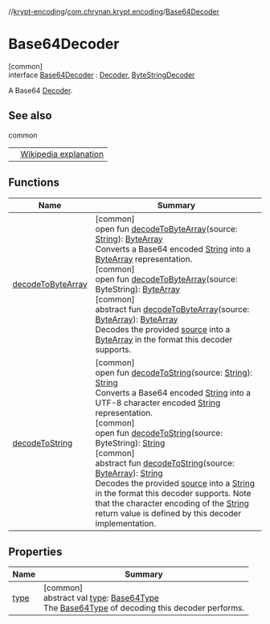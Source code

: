 //[krypt-encoding](../../../index.md)/[com.chrynan.krypt.encoding](../index.md)/[Base64Decoder](index.md)

# Base64Decoder

[common]\
interface [Base64Decoder](index.md) : [Decoder](../-decoder/index.md), [ByteStringDecoder](../-byte-string-decoder/index.md)

A Base64 [Decoder](../-decoder/index.md).

## See also

common

| | |
|---|---|
|  | [Wikipedia explanation](https://en.wikipedia.org/wiki/Base64) |

## Functions

| Name | Summary |
|---|---|
| [decodeToByteArray](decode-to-byte-array.md) | [common]<br>open fun [decodeToByteArray](decode-to-byte-array.md)(source: [String](https://kotlinlang.org/api/latest/jvm/stdlib/kotlin/-string/index.html)): [ByteArray](https://kotlinlang.org/api/latest/jvm/stdlib/kotlin/-byte-array/index.html)<br>Converts a Base64 encoded [String](https://kotlinlang.org/api/latest/jvm/stdlib/kotlin/-string/index.html) into a [ByteArray](https://kotlinlang.org/api/latest/jvm/stdlib/kotlin/-byte-array/index.html) representation.<br>[common]<br>open fun [decodeToByteArray](../-byte-string-decoder/decode-to-byte-array.md)(source: ByteString): [ByteArray](https://kotlinlang.org/api/latest/jvm/stdlib/kotlin/-byte-array/index.html)<br>[common]<br>abstract fun [decodeToByteArray](../-decoder/decode-to-byte-array.md)(source: [ByteArray](https://kotlinlang.org/api/latest/jvm/stdlib/kotlin/-byte-array/index.html)): [ByteArray](https://kotlinlang.org/api/latest/jvm/stdlib/kotlin/-byte-array/index.html)<br>Decodes the provided [source](../-decoder/decode-to-byte-array.md) into a [ByteArray](https://kotlinlang.org/api/latest/jvm/stdlib/kotlin/-byte-array/index.html) in the format this decoder supports. |
| [decodeToString](decode-to-string.md) | [common]<br>open fun [decodeToString](decode-to-string.md)(source: [String](https://kotlinlang.org/api/latest/jvm/stdlib/kotlin/-string/index.html)): [String](https://kotlinlang.org/api/latest/jvm/stdlib/kotlin/-string/index.html)<br>Converts a Base64 encoded [String](https://kotlinlang.org/api/latest/jvm/stdlib/kotlin/-string/index.html) into a UTF-8 character encoded [String](https://kotlinlang.org/api/latest/jvm/stdlib/kotlin/-string/index.html) representation.<br>[common]<br>open fun [decodeToString](../-byte-string-decoder/decode-to-string.md)(source: ByteString): [String](https://kotlinlang.org/api/latest/jvm/stdlib/kotlin/-string/index.html)<br>[common]<br>abstract fun [decodeToString](../-decoder/decode-to-string.md)(source: [ByteArray](https://kotlinlang.org/api/latest/jvm/stdlib/kotlin/-byte-array/index.html)): [String](https://kotlinlang.org/api/latest/jvm/stdlib/kotlin/-string/index.html)<br>Decodes the provided [source](../-decoder/decode-to-string.md) into a [String](https://kotlinlang.org/api/latest/jvm/stdlib/kotlin/-string/index.html) in the format this decoder supports. Note that the character encoding of the [String](https://kotlinlang.org/api/latest/jvm/stdlib/kotlin/-string/index.html) return value is defined by this decoder implementation. |

## Properties

| Name | Summary |
|---|---|
| [type](type.md) | [common]<br>abstract val [type](type.md): [Base64Type](../-base64-type/index.md)<br>The [Base64Type](../-base64-type/index.md) of decoding this decoder performs. |
